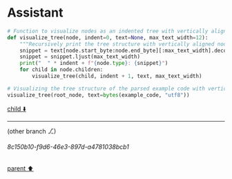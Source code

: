 # Assistant

```python
# Function to visualize nodes as an indented tree with vertically aligned node text
def visualize_tree(node, indent=0, text=None, max_text_width=12):
    """Recursively print the tree structure with vertically aligned node text."""
    snippet = text[node.start_byte:node.end_byte][:max_text_width].decode("utf-8").replace("\n", "\\n")
    snippet = snippet.ljust(max_text_width)
    print("  " * indent + f"{node.type}: {snippet}")
    for child in node.children:
        visualize_tree(child, indent + 1, text, max_text_width)

# Visualizing the tree structure of the parsed example code with vertically aligned node text
visualize_tree(root_node, text=bytes(example_code, "utf8"))
```

[child ⬇️](#8c150b10-f9d6-46e3-897d-a4781038bcb1)

---

(other branch ⎇)
###### 8c150b10-f9d6-46e3-897d-a4781038bcb1
[parent ⬆️](#8cbf2766-7ffd-4f0b-a4a7-07eb847057a2)
